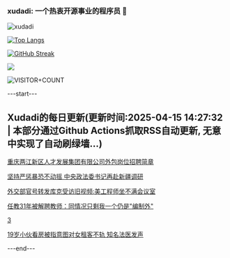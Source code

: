 ### xudadi: 一个热衷开源事业的程序员 👋

![xudadi](https://github-readme-stats-git-masterorgs-github-readme-stats-team.vercel.app/api?username=xudadi)

[![Top Langs](https://github-readme-stats.vercel.app/api/top-langs/?username=xudadi)](https://github.com/anuraghazra/github-readme-stats)

[![GitHub Streak](https://streak-stats.demolab.com?user=xudadi&locale=zh_Hans)](https://git.io/streak-stats)

![](https://raw.githubusercontent.com/xudadi/xudadi/main/assets/github-contribution-grid-snake.svg)

![VISITOR+COUNT](https://komarev.com/ghpvc/?username=xudadi&label=VISITOR+COUNT)


---start---

## Xudadi的每日更新(更新时间:2025-04-15 14:27:32 | 本部分通过Github Actions抓取RSS自动更新, 无意中实现了自动刷绿墙...)

[重庆两江新区人才发展集团有限公司外包岗位招聘简章](https://www.gongkaoleida.com/article/2358899)

[坚持严惩暴恐不动摇 中央政法委书记再赴新疆调研](https://m.163.com/news/article/JT5U83CF051482MP.html)

[外交部官号转发库克受访旧视频:美工程师坐不满会议室](https://m.163.com/news/article/JT5TNPLA0530JPVV.html)

[任教31年被解聘教师：同情况只剩我一个仍是"编制外"](https://m.163.com/news/article/JT4F97M10550B6IS.html)

[3](https://m.163.com/touch/news/sub/domestic)

[19岁小伙看房被指意图对女租客不轨 知名法医发声](https://m.163.com/news/article/JT50TBV505561G0D.html)

---end---

